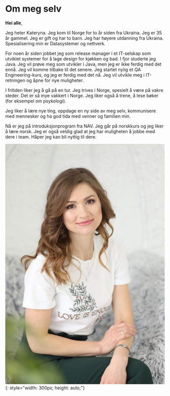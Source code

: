 # Om meg selv

**Hei alle**,

Jeg heter Kateryna. Jeg kom til Norge for to år siden fra Ukraina. Jeg er 35 år gammel. Jeg er gift og har to barn. Jeg har høyere utdanning fra Ukraina. Spesialisering min er Datasystemer og nettverk. 

For noen år siden jobbet jeg som release manager i et IT-selskap som utviklet systemer for å lage design for kjøkken og bad. I fjor studerte jeg Java. Jeg vil prøve meg som utvikler i Java, men jeg er ikke ferdig med det ennå. Jeg vil komme tilbake til det senere. 
Jeg startet nylig et QA Engineering-kurs, og jeg er ferdig med det nå. Jeg vil utvikle meg i IT-retningen og åpne for nye muligheter. 

I fritiden liker jeg å gå på en tur. Jeg trives i Norge, spesielt å være på vakre steder. Det er så mye vakkert i Norge. Jeg liker også å trene, å lese bøker (for eksempel om psykologi). 

Jeg liker å lære nye ting, oppdage en ny side av meg selv, kommunisere med mennesker og ha god tida med venner og familien min.

Nå er jeg på introduksjonprogram fra NAV. Jeg går på norskkurs og jeg liker å lære norsk. Jeg er også veldig glad at jeg har muligheten å jobbe med dere i team. Håper jeg kan bli nyttig til dere.

![Dette er jeg :)](IMG_5299.JPG){: style="width: 300px; height: auto;"}

